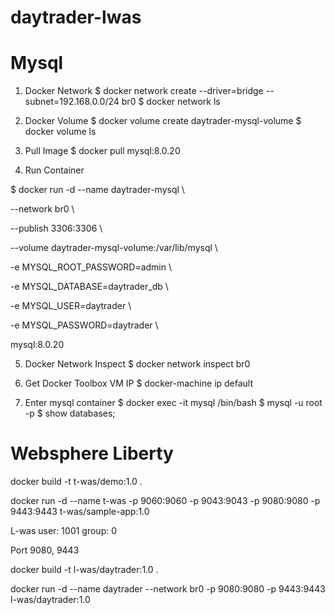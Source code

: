 # daytrader-lwas

# Mysql

1. Docker Network
$ docker network create --driver=bridge --subnet=192.168.0.0/24 br0
$ docker network ls

2. Docker Volume
$ docker volume create daytrader-mysql-volume
$ docker volume ls

3. Pull Image
$ docker pull mysql:8.0.20

4. Run Container

$ docker run -d --name daytrader-mysql \\

--network br0 \\

--publish 3306:3306 \\

--volume daytrader-mysql-volume:/var/lib/mysql \\

-e MYSQL_ROOT_PASSWORD=admin \\

-e MYSQL_DATABASE=daytrader_db \\

-e MYSQL_USER=daytrader \\

-e MYSQL_PASSWORD=daytrader \\

mysql:8.0.20

5. Docker Network Inspect
$ docker network inspect br0

6. Get Docker Toolbox VM IP
$ docker-machine ip default

7. Enter mysql container
$ docker exec -it mysql /bin/bash
$ mysql -u root -p
$ show databases;


# Websphere Liberty

docker build -t t-was/demo:1.0 .

docker run -d --name t-was -p 9060:9060 -p 9043:9043 -p 9080:9080 -p 9443:9443 t-was/sample-app:1.0

L-was
user: 1001
group: 0

Port 9080, 9443


docker build -t l-was/daytrader:1.0 .

docker run -d --name daytrader --network br0 -p 9080:9080 -p 9443:9443 l-was/daytrader:1.0
